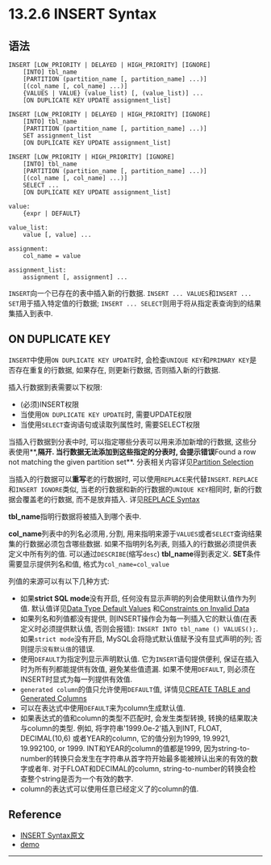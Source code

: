 # 13.2.6 INSERT Syntax

## 语法

```
INSERT [LOW_PRIORITY | DELAYED | HIGH_PRIORITY] [IGNORE]
    [INTO] tbl_name
    [PARTITION (partition_name [, partition_name] ...)]
    [(col_name [, col_name] ...)]
    {VALUES | VALUE} (value_list) [, (value_list)] ...
    [ON DUPLICATE KEY UPDATE assignment_list]

INSERT [LOW_PRIORITY | DELAYED | HIGH_PRIORITY] [IGNORE]
    [INTO] tbl_name
    [PARTITION (partition_name [, partition_name] ...)]
    SET assignment_list
    [ON DUPLICATE KEY UPDATE assignment_list]

INSERT [LOW_PRIORITY | HIGH_PRIORITY] [IGNORE]
    [INTO] tbl_name
    [PARTITION (partition_name [, partition_name] ...)]
    [(col_name [, col_name] ...)]
    SELECT ...
    [ON DUPLICATE KEY UPDATE assignment_list]

value:
    {expr | DEFAULT}

value_list:
    value [, value] ...

assignment:
    col_name = value

assignment_list:
    assignment [, assignment] ...
```

`INSERT`向一个已存在的表中插入新的行数据.
`INSERT ... VALUES`和`INSERT ... SET`用于插入特定值的行数据;
`INSERT ... SELECT`则用于将从指定表查询到的结果集插入到表中.

## ON DUPLICATE KEY

`INSERT`中使用`ON DUPLICATE KEY UPDATE`时, 会检查`UNIQUE KEY`和`PRIMARY KEY`是否存在重复的行数据, 
如果存在, 则更新行数据, 否则插入新的行数据.

插入行数据到表需要以下权限:

- (必须)INSERT权限
- 当使用`ON DUPLICATE KEY UPDATE`时, 需要UPDATE权限
- 当使用`SELECT`查询语句或读取列属性时, 需要SELECT权限

当插入行数据到分表中时, 可以指定哪些分表可以用来添加新增的行数据, 这些分表使用**,**隔开.
当行数据无法添加到这些指定的分表时, 会提示错误**Found a row not matching the given partition set**.
分表相关内容详见[Partition Selection](https://dev.mysql.com/doc/refman/8.0/en/partitioning-selection.html)

当插入的行数据可以**重写**老的行数据时, 可以使用`REPLACE`来代替`INSERT`.
`REPLACE`和`INSERT IGNORE`类似, 当老的行数据和新的行数据的`UNIQUE KEY`相同时, 新的行数据会覆盖老的行数据, 而不是放弃插入.
详见[REPLACE Syntax](https://dev.mysql.com/doc/refman/8.0/en/replace.html)

**tbl_name**指明行数据将被插入到哪个表中.

**col_name**列表中的列名必须用`,`分割, 用来指明来源于`VALUES`或者`SELECT`查询结果集的行数据必须包含哪些数据.
如果不指明列名列表, 则插入的行数据必须提供表定义中所有列的值. 可以通过`DESCRIBE`(缩写`desc`) **tbl_name**得到表定义.
**SET**条件需要显示提供列名和值, 格式为`col_name=col_value`

列值的来源可以有以下几种方式:

- 如果**strict SQL mode**没有开启, 任何没有显示声明的列会使用默认值作为列值.
默认值详见[Data Type Default Values](https://dev.mysql.com/doc/refman/8.0/en/data-type-defaults.html)
和[Constraints on Invalid Data](https://dev.mysql.com/doc/refman/8.0/en/constraint-invalid-data.html)
- 如果列名和列值都没有提供, 则INSERT操作会为每一列插入它的默认值(在表定义时必须提供默认值, 否则会报错):
`INSERT INTO tbl_name () VALUES();`.
如果`strict mode`没有开启, MySQL会将隐式默认值赋予没有显式声明的列; 否则提示`没有默认值`的错误.
- 使用`DEFAULT`为指定列显示声明默认值. 它为`INSERT`语句提供便利, 保证在插入时为所有列都能提供有效值, 
避免某些值遗漏. 如果不使用`DEFAULT`, 则必须在INSERT时显式为每一列提供有效值.
- `generated column`的值只允许使用`DEFAULT`值, 详情见[CREATE TABLE and Generated Columns]()
- 可以在表达式中使用`DEFAULT`来为column生成默认值.
- 如果表达式的值和column的类型不匹配时, 会发生类型转换, 转换的结果取决与column的类型. 
例如, 将字符串'1999.0e-2'插入到INT, FLOAT, DECIMAL(10,6) 或者YEAR的column, 
它的值分别为1999, 19.9921, 19.992100, or 1999.
INT和YEAR的column的值都是1999, 
因为string-to-number的转换只会发生在字符串从首字符开始最多能被辨认出来的有效的数字或者年.
对于FLOAT和DECIMAL的column, string-to-number的转换会检查整个string是否为一个有效的数字.
- column的表达式可以使用任意已经定义了的column的值.



## Reference

- [INSERT Syntax原文](https://dev.mysql.com/doc/refman/8.0/en/insert.html)
- [demo]()

---

[CREATE TABLE and Generated Columns]: https://dev.mysql.com/doc/refman/8.0/en/create-table-generated-columns.html